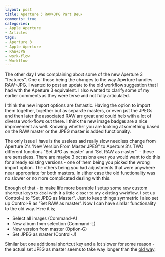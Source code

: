```yaml
---
layout: post
title: Aperture 3 RAW+JPG Part Deux
comments: true
categories:
- Apple Aperture
- Articles
tags:
- Aperture 3
- Apple Aperture
- RAW+JPG
- work-flow
- Workflow
---
```

The other day I was complaining about some of the new Aperture 3 "features". One of those being the changes to the way Aperture handles RAW+JPG. I wanted to post an update to the old workflow suggestion that I had with the Aperture 3 equivalent. I also wanted to clarify some of my earlier comments as they were terse and not fully articulated.

I think the new import options are fantastic. Having the option to import them together, together but as separate masters, or even just the JPEGs and then later the associated RAW are great and could help with a lot of diverse work-flows out there. I think the new image badges are a nice improvement as well. Knowing whether you are looking at something based on the RAW master or the JPEG master is added functionality.

The only issue I have is the useless and really slow needless change from Aperture 2's 'New Version From Master JPEG" to Aperture 3's TWO different functions "Set JPG as master' and 'Set RAW as master"  - these are senseless. There are maybe 3 occasions ever you would want to do this for already existing versions - one of them being you picked the wrong import option. The others being you had adjustments that were anywhere near appropriate for both masters. In either case the old functionality was no slower or no more complicated dealing with this.

Enough of that - to make life more bearable I setup some new custom shortcut keys to deal with it a little closer to my existing workflow. I set up Control-J to "Set JPEG as Master". Just to keep things symmetric I also set up Control-R as "Set RAW as master". Now I can have similar functionality to the old way. Here it is;
<ul>
	<li>Select all images (Command-A)</li>
	<li>New album from selection (Command-L)</li>
	<li>New version from master (Option-G)</li>
	<li>Set JPEG as master (Control-J)</li>
</ul>
Similar but one additional shortcut key and a lot slower for some reason - the actual set JPEG as master seems to take way longer than the <a href="http://photo.rwboyer.com/2009/01/14/aperture-2-quick-tip-shooting-rawjpg/">old way</a>.
